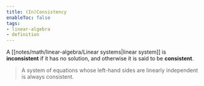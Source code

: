 ```yaml
---
title: (In)Consistency
enableToc: false
tags: 
- linear-algebra
- definition
---
```

A [[notes/math/linear-algebra/Linear systems|linear system]] is **inconsistent** if it has no solution, and otherwise it is said to be **consistent**.

> A system of equations whose left-hand sides are linearly independent is always consistent.

